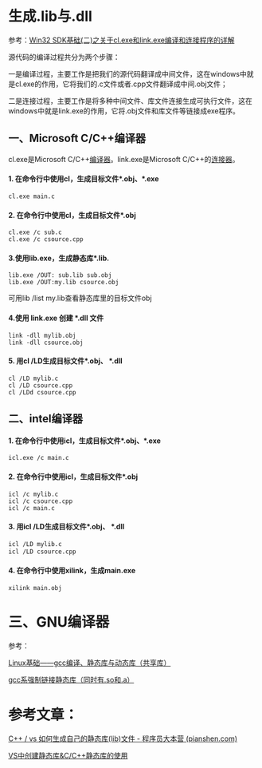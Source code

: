 # 生成.lib与.dll

参考：[Win32 SDK基础(二)之关于cl.exe和link.exe编译和连接程序的详解](https://www.php.cn/windows-364039.html)

源代码的编译过程共分为两个步骤：

一是编译过程，主要工作是把我们的源代码翻译成中间文件，这在windows中就是cl.exe的作用，它将我们的.c文件或者.cpp文件翻译成中间.obj文件；

二是连接过程，主要工作是将多种中间文件、库文件连接生成可执行文件，这在windows中就是link.exe的作用，它将.obj文件和库文件等链接成exe程序。

## 一、Microsoft C/C++编译器

cl.exe是Microsoft C/C++[编译器](https://baike.baidu.com/item/编译器/8853067)。link.exe是Microsoft C/C++的[连接器](https://blog.csdn.net/u011471873/article/details/53129603)。

#### 1. 在命令行中使用cl，生成目标文件\*.obj、\*.exe

```
cl.exe main.c
```

#### 2. 在命令行中使用cl，生成目标文件\*.obj 

```
cl.exe /c sub.c
cl.exe /c csource.cpp
```

####  3.使用lib.exe，生成静态库\*.lib.

```
lib.exe /OUT: sub.lib sub.obj
lib.exe /OUT:my.lib csource.obj
```

可用lib /list my.lib查看静态库里的目标文件obj



#### 4.使用 link.exe 创建 \*.dll 文件

```
link -dll mylib.obj
link -dll csource.obj
```

#### 5. 用cl /LD生成目标文件\*.obj、 \*.dll

```
cl /LD mylib.c 
cl /LD csource.cpp 
cl /LDd csource.cpp 
```

 

## 二、intel编译器

#### 1. 在命令行中使用icl，生成目标文件\*.obj、\*.exe

```
icl.exe /c main.c
```

#### 2. 在命令行中使用icl，生成目标文件\*.obj 

```
icl /c mylib.c
icl /c csource.cpp 
icl /c main.c
```

####  3. 用icl /LD生成目标文件\*.obj、 \*.dll

```bash
icl /LD mylib.c 
icl /LD csource.cpp 
```

####  4. 在命令行中使用xilink，生成main.exe

```
xilink main.obj
```





# 三、GNU编译器

 参考：

[Linux基础——gcc编译、静态库与动态库（共享库）](https://blog.csdn.net/daidaihema/article/details/80902012)

 [gcc系强制链接静态库（同时有.so和.a）](https://blog.csdn.net/youqika/article/details/54617525)





# 参考文章：

[C++ / vs 如何生成自己的静态库(lib)文件 - 程序员大本营 (pianshen.com)](https://www.pianshen.com/article/388260710/)

[VS中创建静态库&C/C++静态库的使用](https://blog.csdn.net/chunyexiyu/article/details/31014221)

 

